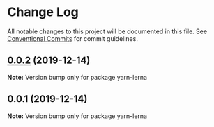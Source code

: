 # Change Log

All notable changes to this project will be documented in this file.
See [Conventional Commits](https://conventionalcommits.org) for commit guidelines.

## [0.0.2](https://github.com/doppelmutzi/monorepo-playground/compare/v0.0.1...v0.0.2) (2019-12-14)

**Note:** Version bump only for package yarn-lerna





## 0.0.1 (2019-12-14)

**Note:** Version bump only for package yarn-lerna

